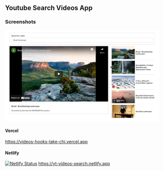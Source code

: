 ## Youtube Search Videos App

### Screenshots
![app overview](./app-overview.png)

#### Vercel
https://videos-hooks-lake-chi.vercel.app

#### Netlify
[![Netlify Status](https://api.netlify.com/api/v1/badges/6267ccd9-45f6-478e-9e77-9bf158b25392/deploy-status)](https://app.netlify.com/sites/yt-videos-search/deploys)
https://yt-videos-search.netlify.app